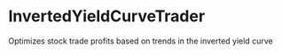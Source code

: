 # InvertedYieldCurveTrader
Optimizes stock trade profits based on trends in the inverted yield curve
